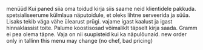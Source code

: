 menüüd
    Kui paned siia oma toidud kirja siis saame neid klientidele pakkuda.
    spetsialiseerume külmlaua näputoidule, et oleks lihtne serveerida ja süüa. Lisaks tekib väga vähe ülearust prügi.
    vajame igast kaalust ja igast hinnaklassist toite.
    Palume koostisosad võimaliklt täpselt kirja saada.
    Gramm ei pea olema täpne.
    Vaja on nii suupisteid kui ka näpulõunaid.
new order
    only in tallinn
    this menu may change (no chef, bad pricing)
